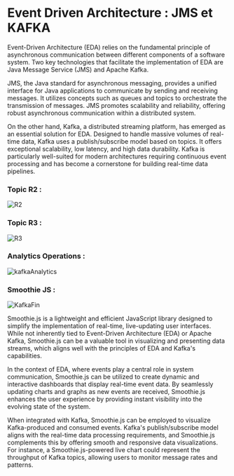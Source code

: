 # Event Driven Architecture : JMS et KAFKA

Event-Driven Architecture (EDA) relies on the fundamental principle of asynchronous communication between different components of a software system. Two key technologies that facilitate the implementation of EDA are Java Message Service (JMS) and Apache Kafka.

JMS, the Java standard for asynchronous messaging, provides a unified interface for Java applications to communicate by sending and receiving messages. It utilizes concepts such as queues and topics to orchestrate the transmission of messages. JMS promotes scalability and reliability, offering robust asynchronous communication within a distributed system.

On the other hand, Kafka, a distributed streaming platform, has emerged as an essential solution for EDA. Designed to handle massive volumes of real-time data, Kafka uses a publish/subscribe model based on topics. It offers exceptional scalability, low latency, and high data durability. Kafka is particularly well-suited for modern architectures requiring continuous event processing and has become a cornerstone for building real-time data pipelines.

### Topic R2 :
![R2](https://github.com/Ennia-Fahd/TP6--Kafka_EeventDriver_Architecture/assets/92646945/9143d359-13dd-4b8e-ba04-26052f1e305c)
### Topic R3 :
![R3](https://github.com/Ennia-Fahd/TP6--Kafka_EeventDriver_Architecture/assets/92646945/cf5f6aa0-6d10-470a-947e-6d4b678786c0)
### Analytics Operations :
![kafkaAnalytics](https://github.com/Ennia-Fahd/TP6--Kafka_EeventDriver_Architecture/assets/92646945/bbf35986-f1e8-4fa2-a6aa-103050ebc360)
### Smoothie JS :
![KafkaFin](https://github.com/Ennia-Fahd/TP6--Kafka_EeventDriver_Architecture/assets/92646945/afc921b0-9f0c-406d-b927-6a760305ba95)

Smoothie.js is a lightweight and efficient JavaScript library designed to simplify the implementation of real-time, live-updating user interfaces. While not inherently tied to Event-Driven Architecture (EDA) or Apache Kafka, Smoothie.js can be a valuable tool in visualizing and presenting data streams, which aligns well with the principles of EDA and Kafka's capabilities.

In the context of EDA, where events play a central role in system communication, Smoothie.js can be utilized to create dynamic and interactive dashboards that display real-time event data. By seamlessly updating charts and graphs as new events are received, Smoothie.js enhances the user experience by providing instant visibility into the evolving state of the system.

When integrated with Kafka, Smoothie.js can be employed to visualize Kafka-produced and consumed events. Kafka's publish/subscribe model aligns with the real-time data processing requirements, and Smoothie.js complements this by offering smooth and responsive data visualizations. For instance, a Smoothie.js-powered live chart could represent the throughput of Kafka topics, allowing users to monitor message rates and patterns.
